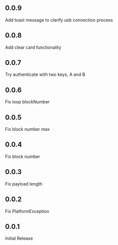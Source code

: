 ## 0.0.9
Add toast message to clarify usb connection process

## 0.0.8
Add clear card functionality

## 0.0.7
Try authenticate with two keys, A and B

## 0.0.6
Fix loop blockNumber

## 0.0.5
Fix block number max

## 0.0.4
Fix block number

## 0.0.3
Fix payload length

## 0.0.2
Fix PlatformException

## 0.0.1
Initial Release